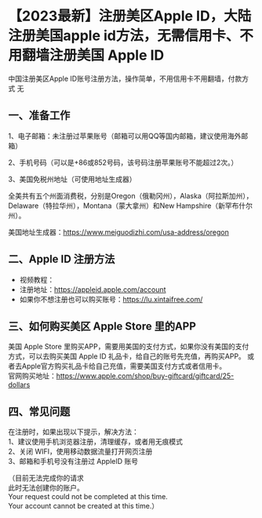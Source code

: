 # 【2023最新】注册美区Apple ID，大陆注册美国apple id方法，无需信用卡、不用翻墙注册美国 Apple ID

中国注册美区Apple ID账号注册方法，操作简单，不用信用卡不用翻墙，付款方式 无

## 一、准备工作

1、电子邮箱：未注册过苹果账号（邮箱可以用QQ等国内邮箱，建议使用海外邮箱）

2、手机号码（可以是+86或852号码，该号码注册苹果账号不能超过2次。）

3、美国免税州地址（可使用地址生成器）

全美共有五个州面消费税，分别是Oregon（俄勒冈州），Alaska（阿拉斯加州），Delaware（特拉华州），Montana（蒙大拿州）和New Hampshire（新罕布什尔州）。

美国地址生成器：https://www.meiguodizhi.com/usa-address/oregon

## 二、Apple ID 注册方法

- 视频教程：
- 注册地址：https://appleid.apple.com/account
- 如果你不想注册也可以购买账号：https://lu.xintaifree.com/


## 三、如何购买美区 Apple Store 里的APP

美国 Apple Store 里购买APP，需要用美国的支付方式，如果你没有美国的支付方式，可以去购买美国 Apple ID 礼品卡，给自己的账号先充值，再购买APP。
或者去Apple官方购买礼品卡给自己充值，需要美国支付方式或者信用卡。  
官网购买地址：https://www.apple.com/shop/buy-giftcard/giftcard/25-dollars

## 四、常见问题

在注册时，如果出现以下提示，解决方法：  
1、建议使用手机浏览器注册，清理缓存，或者用无痕模式  
2、关闭 WIFI，使用移动数据流量打开网页注册  
3、邮箱和手机号没有注册过 AppleID 账号  

（目前无法完成你的请求  
此时无法创建你的账户。  
Your request could not be completed at this time.  
Your account cannot be created at this time.）











